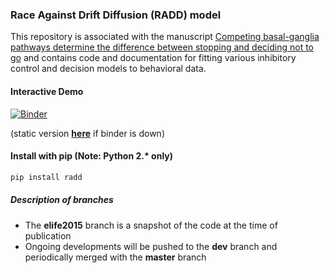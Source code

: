 ### Race Against Drift Diffusion (RADD) model

This repository is associated with the manuscript [Competing basal-ganglia pathways determine the difference between stopping and deciding not to go](http://www.elifesciences.org/content/4/e08723) and contains code and documentation for fitting various inhibitory control and decision models to behavioral data.


#### Interactive Demo
[![Binder](http://mybinder.org/badge.svg)](http://mybinder.org:/repo/coaxlab/radd)

(static version [**here**](https://nbviewer.jupyter.org/github/CoAxLab/radd/blob/dev/index.ipynb) if binder is down)

#### Install with pip (Note: Python 2.* only)
```sh
pip install radd
```

##### Description of branches
* The **elife2015** branch is a snapshot of the code at the time of publication
* Ongoing developments will be pushed to the **dev** branch and periodically merged with the **master** branch

